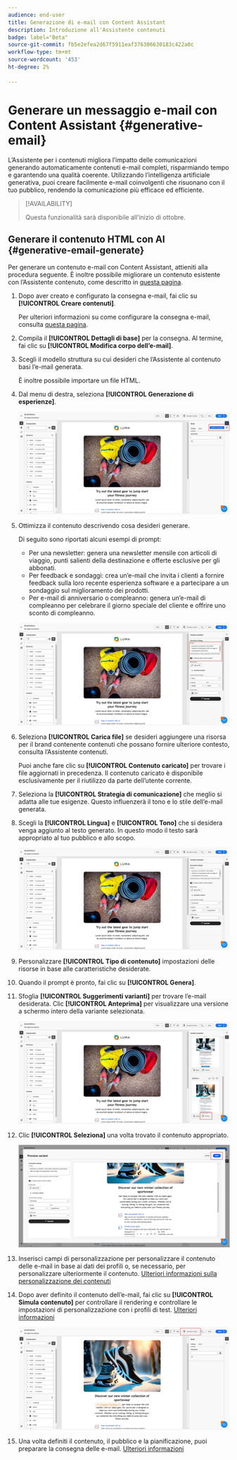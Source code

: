 ```yaml
---
audience: end-user
title: Generazione di e-mail con Content Assistant
description: Introduzione all'Assistente contenuti
badge: label="Beta"
source-git-commit: fb5e2efea2d67f5911eaf376306630183c422a0c
workflow-type: tm+mt
source-wordcount: '453'
ht-degree: 2%

---
```


# Generare un messaggio e-mail con Content Assistant {#generative-email}

L’Assistente per i contenuti migliora l’impatto delle comunicazioni generando automaticamente contenuti e-mail completi, risparmiando tempo e garantendo una qualità coerente. Utilizzando l’intelligenza artificiale generativa, puoi creare facilmente e-mail coinvolgenti che risuonano con il tuo pubblico, rendendo la comunicazione più efficace ed efficiente.


>[!AVAILABILITY]
>
>Questa funzionalità sarà disponibile all’inizio di ottobre.




## Generare il contenuto HTML con AI {#generative-email-generate}

Per generare un contenuto e-mail con Content Assistant, attieniti alla procedura seguente. È inoltre possibile migliorare un contenuto esistente con l’Assistente contenuto, come descritto in [questa pagina](generative-content.md).

1. Dopo aver creato e configurato la consegna e-mail, fai clic su **[!UICONTROL Creare contenuti]**.

   Per ulteriori informazioni su come configurare la consegna e-mail, consulta [questa pagina](../content/create-email-content.md).

1. Compila il **[!UICONTROL Dettagli di base]** per la consegna. Al termine, fai clic su **[!UICONTROL Modifica corpo dell’e-mail]**.

1. Scegli il modello struttura su cui desideri che l’Assistente al contenuto basi l’e-mail generata.

   È inoltre possibile importare un file HTML.

1. Dal menu di destra, seleziona **[!UICONTROL Generazione di esperienze]**.

   ![](assets/email-genai-1.png)

1. Ottimizza il contenuto descrivendo cosa desideri generare.

   Di seguito sono riportati alcuni esempi di prompt:

   * Per una newsletter: genera una newsletter mensile con articoli di viaggio, punti salienti della destinazione e offerte esclusive per gli abbonati.
   * Per feedback e sondaggi: crea un’e-mail che invita i clienti a fornire feedback sulla loro recente esperienza software e a partecipare a un sondaggio sul miglioramento dei prodotti.
   * Per e-mail di anniversario o compleanno: genera un’e-mail di compleanno per celebrare il giorno speciale del cliente e offrire uno sconto di compleanno.

   ![](assets/email-genai-2.png)

1. Seleziona **[!UICONTROL Carica file]** se desideri aggiungere una risorsa per il brand contenente contenuti che possano fornire ulteriore contesto, consulta l’Assistente contenuti.

   Puoi anche fare clic su **[!UICONTROL Contenuto caricato]** per trovare i file aggiornati in precedenza. Il contenuto caricato è disponibile esclusivamente per il riutilizzo da parte dell’utente corrente.

1. Seleziona la **[!UICONTROL Strategia di comunicazione]** che meglio si adatta alle tue esigenze. Questo influenzerà il tono e lo stile dell’e-mail generata.

1. Scegli la **[!UICONTROL Lingua]** e **[!UICONTROL Tono]** che si desidera venga aggiunto al testo generato. In questo modo il testo sarà appropriato al tuo pubblico e allo scopo.

   ![](assets/email-genai-3.png)

1. Personalizzare **[!UICONTROL Tipo di contenuto]** impostazioni delle risorse in base alle caratteristiche desiderate.

1. Quando il prompt è pronto, fai clic su **[!UICONTROL Genera]**.

1. Sfoglia **[!UICONTROL Suggerimenti varianti]** per trovare l’e-mail desiderata. Clic **[!UICONTROL Anteprima]** per visualizzare una versione a schermo intero della variante selezionata.

   ![](assets/email-genai-4.png)

1. Clic **[!UICONTROL Seleziona]** una volta trovato il contenuto appropriato.

   ![](assets/email-genai-5.png)

1. Inserisci campi di personalizzazione per personalizzare il contenuto delle e-mail in base ai dati dei profili o, se necessario, per personalizzare ulteriormente il contenuto. [Ulteriori informazioni sulla personalizzazione dei contenuti](../personalization/personalize.md)

1. Dopo aver definito il contenuto dell’e-mail, fai clic su **[!UICONTROL Simula contenuto]** per controllare il rendering e controllare le impostazioni di personalizzazione con i profili di test.  [Ulteriori informazioni](../preview-test/preview-content.md)

   ![](assets/email-genai-6.png)

1. Una volta definiti il contenuto, il pubblico e la pianificazione, puoi preparare la consegna delle e-mail. [Ulteriori informazioni](../monitor/prepare-send.md)


